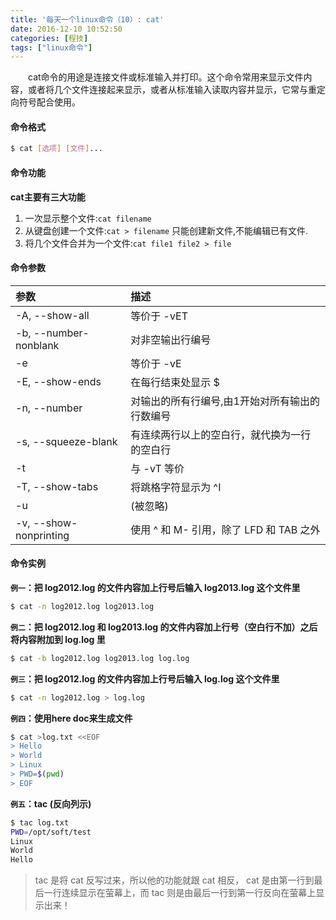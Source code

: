 ```yaml
---
title: '每天一个linux命令（10）: cat'
date: 2016-12-10 10:52:50
categories: [程技]
tags: ["linux命令"]
---
```

　　cat命令的用途是连接文件或标准输入并打印。这个命令常用来显示文件内容，或者将几个文件连接起来显示，或者从标准输入读取内容并显示，它常与重定向符号配合使用。
<!--more -->
#### 命令格式
```bash
$ cat [选项] [文件]...
```
#### 命令功能
**cat主要有三大功能**
1. 一次显示整个文件:`cat filename`
2. 从键盘创建一个文件:`cat > filename` 只能创建新文件,不能编辑已有文件.
3. 将几个文件合并为一个文件:`cat file1 file2 > file`

#### 命令参数
| 参数 | 描述     |
| :------------- | :------------- |
| -A, --show-all | 等价于 -vET |
| -b, --number-nonblank | 对非空输出行编号 |
| -e | 等价于 -vE |
| -E, --show-ends | 在每行结束处显示 $ |
| -n, --number | 对输出的所有行编号,由1开始对所有输出的行数编号 |
| -s, --squeeze-blank | 有连续两行以上的空白行，就代换为一行的空白行 |
| -t | 与 -vT 等价 |
| -T, --show-tabs | 将跳格字符显示为 ^I |
| -u | (被忽略) |
| -v, --show-nonprinting | 使用 ^ 和 M- 引用，除了 LFD 和 TAB 之外 |

#### 命令实例
**`例一`：把 log2012.log 的文件内容加上行号后输入 log2013.log 这个文件里**
```bash
$ cat -n log2012.log log2013.log
```
**`例二`：把 log2012.log 和 log2013.log 的文件内容加上行号（空白行不加）之后将内容附加到 log.log 里**
```bash
$ cat -b log2012.log log2013.log log.log
```
**`例三`：把 log2012.log 的文件内容加上行号后输入 log.log 这个文件里**
```bash
$ cat -n log2012.log > log.log
```
**`例四`：使用here doc来生成文件**
```bash
$ cat >log.txt <<EOF
> Hello
> World
> Linux
> PWD=$(pwd)
> EOF
```
**`例五`：tac (反向列示)**
```bash
$ tac log.txt
PWD=/opt/soft/test
Linux
World
Hello
```
> tac 是将 cat 反写过来，所以他的功能就跟 cat 相反， cat 是由第一行到最后一行连续显示在萤幕上，而 tac 则是由最后一行到第一行反向在萤幕上显示出来！
